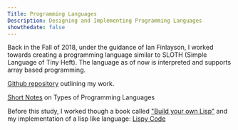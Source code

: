 ```yaml
---
Title: Programming Languages 
Description: Designing and Implementing Programming Languages
showthedate: false
---
```


Back in the Fall of 2018, under the guidance of Ian Finlayson, I worked towards creating a programming language similar to SLOTH (Simple Language of Tiny Heft). The language as of now is interpreted and supports array based programming.

[Github repository](https://github.com/brandon-rozek/sloth) outlining my work.

[Short Notes](types) on Types of Programming Languages

Before this study, I worked though a book called ["Build your own Lisp"](https://www.buildyourownlisp.com/) and my implementation of a lisp like language: [Lispy Code](https://github.com/brandon-rozek/lispy)
